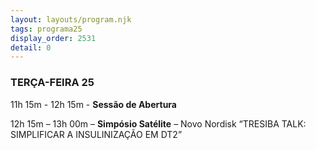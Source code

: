 ```yaml
---
layout: layouts/program.njk
tags: programa25
display_order: 2531
detail: 0
---
```

### TERÇA-FEIRA 25  

11h 15m - 12h 15m - **Sessão de Abertura**

12h 15m – 13h 00m – **Simpósio Satélite** – Novo Nordisk
“TRESIBA TALK: SIMPLIFICAR A INSULINIZAÇÃO EM DT2”
